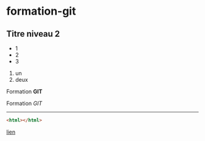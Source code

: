 # formation-git
## Titre niveau 2

+ 1
+ 2
+ 3

1. un
2. deux

Formation **GIT**

Formation *GIT*

---

```html
<html></html>
```

[lien](http://google.fr)
